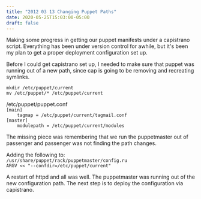 ```yaml
---
title: "2012 03 13 Changing Puppet Paths"
date: 2020-05-25T15:03:00-05:00
draft: false
---
```


Making some progress in getting our puppet manifests under a capistrano script. Everything has been under version control for awhile, but it's been my plan to get a proper deployment configuration set up. 

Before I could get capistrano set up, I needed to make sure that puppet was running out of a new path, since cap is going to be removing and recreating symlinks. 

`mkdir /etc/puppet/current` <br>
`mv /etc/puppet/* /etc/puppet/current`

/etc/puppet/puppet.conf<br>
`[main]`<br>
`    tagmap = /etc/puppet/current/tagmail.conf` <br>
`[master]`<br>
`    modulepath = /etc/puppet/current/modules`<br>

The missing piece was remembering that we run the puppetmaster out of passenger and passenger was not finding the path changes. 

Adding the following to:<br>
`/usr/share/puppet/rack/puppetmaster/config.ru`<br>
`ARGV << "--confdir=/etc/puppet/current"`<br>

A restart of httpd and all was well. The puppetmaster was running out of the new configuration path. The next step is to deploy the configuration via capistrano.
